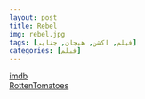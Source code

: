 ```yaml
---
layout: post
title: Rebel
img: rebel.jpg
tags: [فیلم, اکشن, هیجان, جنایی]
categories: [فیلم]
---
```


[imdb](https://www.imdb.com/title/tt11946138/)  
[RottenTomatoes](https://www.rottentomatoes.com/m/rebel_2022)